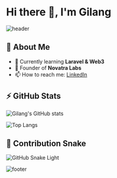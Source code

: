 # Hi there 👋, I'm Gilang

![header](https://capsule-render.vercel.app/api?type=waving&color=gradient&height=150&section=header)

## 🚀 About Me
- 🌱 Currently learning **Laravel & Web3**
- 💼 Founder of **Novatra Labs**
- 📫 How to reach me: [LinkedIn](https://linkedin.com/in/USERNAME)

## ⚡ GitHub Stats
![Gilang's GitHub stats](https://github-readme-stats.vercel.app/api?username=USERNAME&show_icons=true&theme=radical)

![Top Langs](https://github-readme-stats.vercel.app/api/top-langs/?username=USERNAME&layout=compact)

## 🐍 Contribution Snake
![GitHub Snake Light](https://github.com/USERNAME/USERNAME/blob/output/github-contribution-grid-snake.svg)

![footer](https://capsule-render.vercel.app/api?type=waving&color=gradient&height=150&section=footer)
